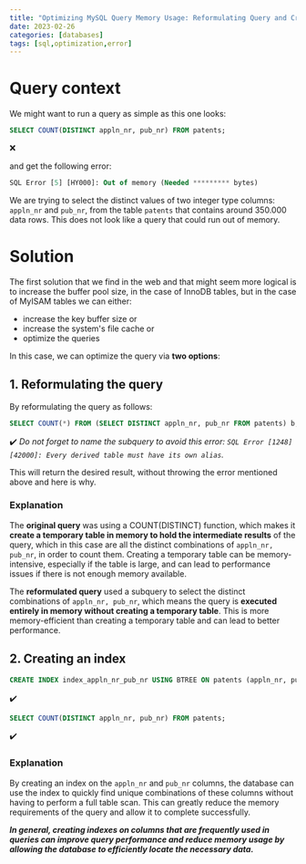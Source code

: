 ```yaml
---
title: "Optimizing MySQL Query Memory Usage: Reformulating Query and Creating Index"
date: 2023-02-26
categories: [databases]
tags: [sql,optimization,error]
---
```


# Query context
We might want to run a query as simple as this one looks:

```sql
SELECT COUNT(DISTINCT appln_nr, pub_nr) FROM patents;
```
:x: 

and get the following error:
```sql
SQL Error [5] [HY000]: Out of memory (Needed ********* bytes)
```

We are trying to select the distinct values of two integer type columns: `appln_nr` and `pub_nr`, from the table `patents` that contains around 350.000 data rows. This does not look like a query that could run out of memory.

# Solution
The first solution that we find in the web and that might seem more logical is to increase the buffer pool size, in the case of InnoDB tables, but in the case of MyISAM tables we can either:
- increase the key buffer size or
- increase the system's file cache or
- optimize the queries

In this case, we can optimize the query via **two options**:

## 1. Reformulating the query
By reformulating the query as follows:

```sql
SELECT COUNT(*) FROM (SELECT DISTINCT appln_nr, pub_nr FROM patents) b;
```
:heavy_check_mark: 
*Do not forget to name the subquery to avoid this error: `SQL Error [1248] [42000]: Every derived table must have its own alias`.*

This will return the desired result, without throwing the error mentioned above and here is why.

### Explanation
The **original query** was using a COUNT(DISTINCT) function, which makes it **create a temporary table in memory to hold the intermediate results** of the query, which in this case are all the distinct combinations of `appln_nr, pub_nr`, in order to count them. Creating a temporary table can be memory-intensive, especially if the table is large, and can lead to performance issues if there is not enough memory available.

The **reformulated query** used a subquery to select the distinct combinations of `appln_nr, pub_nr`, which means the query is **executed entirely in memory without creating a temporary table**. This is more memory-efficient than creating a temporary table and can lead to better performance.

## 2. Creating an index

```sql
CREATE INDEX index_appln_nr_pub_nr USING BTREE ON patents (appln_nr, pub_nr);
```
:heavy_check_mark:

```sql
SELECT COUNT(DISTINCT appln_nr, pub_nr) FROM patents;
```
:heavy_check_mark:

### Explanation

By creating an index on the `appln_nr` and `pub_nr` columns, the database can use the index to quickly find unique combinations of these columns without having to perform a full table scan. This can greatly reduce the memory requirements of the query and allow it to complete successfully.

***In general, creating indexes on columns that are frequently used in queries can improve query performance and reduce memory usage by allowing the database to efficiently locate the necessary data.***